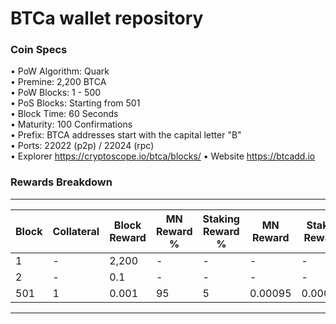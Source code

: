 BTCa wallet repository
=====================================

### Coin Specs
 
• PoW Algorithm: Quark   
• Premine: 2,200 BTCA   
• PoW Blocks: 1 - 500   
• PoS Blocks: Starting from 501   
• Block Time: 60 Seconds   
• Maturity: 100 Confirmations   
• Prefix: BTCA addresses start with the capital letter "B"   
• Ports: 22022 (p2p) / 22024 (rpc)   
• Explorer https://cryptoscope.io/btca/blocks/
• Website https://btcadd.io   

### Rewards Breakdown
---
| Block     | Collateral | Block Reward | MN Reward % | Staking Reward % | MN Reward | Staker Reward |
| --------- | ---------- | ------------ | ----------- | ---------------- | --------- | ------------- |
| 1         | \-         | 2,200        | \-          | \-               | \-        | \-            |
| 2         | \-         | 0.1          | \-          | \-               | \-        | \-            |
| 501       | 1          | 0.001        | 95          | 5                | 0.00095   | 0.00005       |
---
